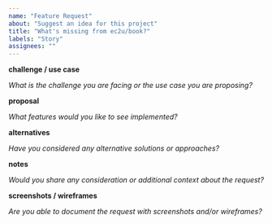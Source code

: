 ```yaml
---
name: "Feature Request"
about: "Suggest an idea for this project"
title: "What's missing from ec2u/book?"
labels: "Story"
assignees: ""
---
```



**challenge / use case**

*What is the challenge you are facing or the use case you are proposing?*


**proposal**

*What features would you like to see implemented?*


**alternatives**

*Have you considered any alternative solutions or approaches?*


**notes**

*Would you share any consideration or additional context about the request?*


**screenshots / wireframes**

*Are you able to document the request with screenshots and/or wireframes?*
